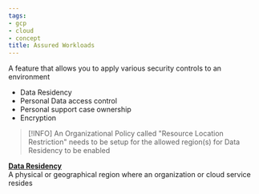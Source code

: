 ```yaml
---
tags:
- gcp
- cloud
- concept
title: Assured Workloads
---
```


A feature that allows you to apply various security controls to an environment

* Data Residency
* Personal Data access control
* Personal support case ownership
* Encryption

 > [!INFO]
 > An Organizational Policy called "Resource Location Restriction" needs to be setup for the allowed region(s) for Data Residency to be enabled 

**<u>Data Residency</u>**  
A physical or geographical region where an organization or cloud service resides